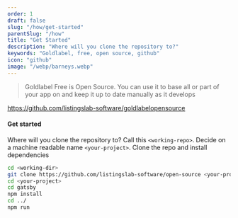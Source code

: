 ```yaml
---
order: 1
draft: false
slug: "/how/get-started"
parentSlug: "/how"
title: "Get Started"
description: "Where will you clone the repository to?"
keywords: "Goldlabel, free, open source, github"
icon: "github"
image: "/webp/barneys.webp"
---
```


> Goldlabel Free is Open Source. You can use it to base all or part of your app on and keep it up to date manually as it develops

https://github.com/listingslab-software/goldlabelopensource

#### Get started

Where will you clone the repository to? Call this `<working-repo>`. Decide on a machine readable name `<your-project>`. Clone the repo and install dependencies

```bash
cd <working-dir>
git clone https://github.com/listingslab-software/open-source <your-project>
cd <your-project>
cd gatsby
npm install
cd ../
npm run
```